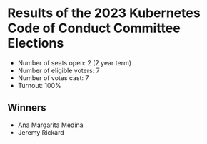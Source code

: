 # Results of the 2023 Kubernetes Code of Conduct Committee Elections

- Number of seats open: 2 (2 year term)
- Number of eligible voters: 7
- Number of votes cast: 7
- Turnout: 100%

## Winners

- Ana Margarita Medina
- Jeremy Rickard
